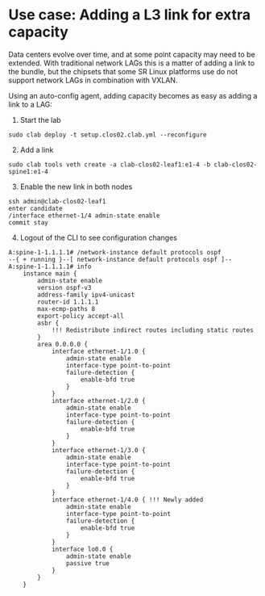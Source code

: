# Use case: Adding a L3 link for extra capacity

Data centers evolve over time, and at some point capacity may need to be extended.
With traditional network LAGs this is a matter of adding a link to the bundle, but the chipsets that some SR Linux platforms use do not support
network LAGs in combination with VXLAN.

Using an auto-config agent, adding capacity becomes as easy as adding a link to a LAG:

1. Start the lab
```
sudo clab deploy -t setup.clos02.clab.yml --reconfigure
```

2. Add a link
```
sudo clab tools veth create -a clab-clos02-leaf1:e1-4 -b clab-clos02-spine1:e1-4
```

3. Enable the new link in both nodes
```
ssh admin@clab-clos02-leaf1
enter candidate
/interface ethernet-1/4 admin-state enable
commit stay
```

4. Logout of the CLI to see configuration changes
```
A:spine-1-1.1.1.1# /network-instance default protocols ospf                                                                                                                                                
--{ + running }--[ network-instance default protocols ospf ]--                                                                                                                                             
A:spine-1-1.1.1.1# info                                                                                                                                                                                    
    instance main {
        admin-state enable
        version ospf-v3
        address-family ipv4-unicast
        router-id 1.1.1.1
        max-ecmp-paths 8
        export-policy accept-all
        asbr {
            !!! Redistribute indirect routes including static routes
        }
        area 0.0.0.0 {
            interface ethernet-1/1.0 {
                admin-state enable
                interface-type point-to-point
                failure-detection {
                    enable-bfd true
                }
            }
            interface ethernet-1/2.0 {
                admin-state enable
                interface-type point-to-point
                failure-detection {
                    enable-bfd true
                }
            }
            interface ethernet-1/3.0 {
                admin-state enable
                interface-type point-to-point
                failure-detection {
                    enable-bfd true
                }
            }
            interface ethernet-1/4.0 { !!! Newly added
                admin-state enable
                interface-type point-to-point
                failure-detection {
                    enable-bfd true
                }
            }
            interface lo0.0 {
                admin-state enable
                passive true
            }
        }
    }
```
